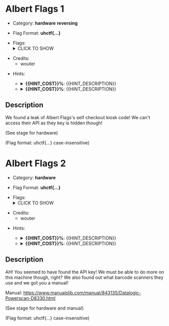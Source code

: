 # Albert Flags 1

<!-- crypto, forensics, osint, reversing, stegano, websec, misc -->
* Category: **hardware** **reversing**

<!-- * "uhctf{...}": must match regex "uhctf{([a-z0-9]+-)*[0-9a-f]{6}}" -->
<!-- * "free-form": anything goes, mention in description what to look for -->
* Flag Format: **uhctf{...}**

<!-- {{FLAG_TYPE}} can be "static" or "regex" -->
* Flags: <details><summary>CLICK TO SHOW</summary><ul><ul>
<li>static: <code>uhctf{you-did-scan-everything-right-5f7aed}</code></li>
</ul></ul></details>

<!-- Only enter people's first name in lowercase, it will be changed later -->
* Credits:
    * wouter

<!-- {{HINT_COST}} is a percentage of the challenge's total value -->
<!-- {{HINT_DESCRIPTION}} explains what exactly the hint will help with -->
* Hints: <ul><ul>
<li><details>
    <summary><strong>{{HINT_COST}}%</strong>: {{HINT_DESCRIPTION}}</summary>
    {{HINT}}
</details></li>
<li><details>
    <summary><strong>{{HINT_COST}}%</strong>: {{HINT_DESCRIPTION}}</summary>
    {{HINT}}
</details></li>
</ul></ul>

## Description
<!-- HTML can be used here if needed -->
We found a leak of Albert Flags's self checkout kiosk code! We can't access their API as they key is hidden though!

(See stage for hardware)

(Flag format: uhctf{...} case-insensitive)


# Albert Flags 2

<!-- crypto, forensics, osint, reversing, stegano, websec, misc -->
* Category: **hardware**

<!-- * "uhctf{...}": must match regex "uhctf{([a-z0-9]+-)*[0-9a-f]{6}}" -->
<!-- * "free-form": anything goes, mention in description what to look for -->
* Flag Format: **uhctf{...}**

<!-- {{FLAG_TYPE}} can be "static" or "regex" -->
* Flags: <details><summary>CLICK TO SHOW</summary><ul><ul>
<li>static: <code>uhctf{really-makes-you-bleep-6f3ac1}</code></li>
</ul></ul></details>

<!-- Only enter people's first name in lowercase, it will be changed later -->
* Credits:
    * wouter

<!-- {{HINT_COST}} is a percentage of the challenge's total value -->
<!-- {{HINT_DESCRIPTION}} explains what exactly the hint will help with -->
* Hints: <ul><ul>
<li><details>
    <summary><strong>{{HINT_COST}}%</strong>: {{HINT_DESCRIPTION}}</summary>
    {{HINT}}
</details></li>
<li><details>
    <summary><strong>{{HINT_COST}}%</strong>: {{HINT_DESCRIPTION}}</summary>
    {{HINT}}
</details></li>
</ul></ul>

## Description
<!-- HTML can be used here if needed -->
AH! You seemed to have found the API key! We must be able to do more on this machine though, right? 
We also found out what barcode scanners they use and we got you a manual!

Manual: https://www.manualslib.com/manual/843135/Datalogic-Powerscan-D8330.html

(See stage for hardware and manual)

(Flag format: uhctf{...} case-insensitive)
